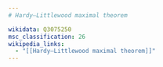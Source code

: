 ```yaml
---
# Hardy–Littlewood maximal theorem

wikidata: Q3075250
msc_classification: 26
wikipedia_links:
  - "[[Hardy–Littlewood maximal theorem]]"
---
```


